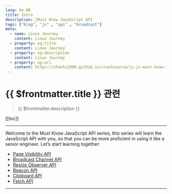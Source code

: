 ```yaml
---
lang: ko-KR
title: Intro
description: 🧶Must Know JavaScript API
tags: ["blog", "js" , "api" , "broadcast"]
meta:
  - name: Linux Journey
    content: Linux Journey
  - property: og:title
    content: Linux Journey
  - property: og:description
    content: Linux Journey
  - property: og:url
    content: https://chanhi2000.github.io/crashcourse/js-js-must-know-javascript-api
---
```


# {{ $frontmatter.title }} 관련

> {{ $frontmatter.description }}

[[toc]]

---

Welcome to the Must Know JavaScript API series, this series will learn the JavaScript API with you, so that you can be more proficient in using it like a senior engineer. Let’s start learning together:

- [Page Visibility API](page-visibiliy)
- [Broadcast Channel API](broadcast-channel)
- [Resize Observer API](resize-observer)
- [Beacon API](beacon)
- [Clipboard API](clipboard)
- [Fetch API](fetch)

---

<TagLinks />
